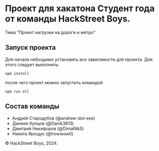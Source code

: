 # Проект для хакатона Студент года от команды HackStreet Boys.
Тема "Проект нагрузки на дороги и метро"


## Запуск проекта



Для начала небходимо установить все зависимости для проекта. Для этого следует выполнить:
```
npm install
```
после чего проект можно запустить командой 
```
npm run all
```
## Состав команды 
 - Андрей Стародубов (@andrew-dot-exe)
 - Даниил Купцов (@Danik3813)
 - Дмитрий Никифоров (@DimaNik5)
 - Никита Ярощук (@howwow0)
 
&copy; HackStreet Boys, 2024.